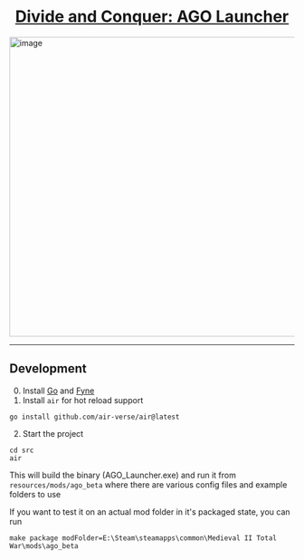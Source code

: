 <h1 align="center">
  <a href="https://www.divide-and-conquer-ago.com">Divide and Conquer: AGO Launcher</a>
</h1>

<img width="1162" height="529" alt="image" src="https://github.com/user-attachments/assets/aec9379b-4015-4f84-acea-f14fda83f3e8" />


-----------------
## Development
0. Install [Go](https://go.dev/doc/install) and [Fyne](https://docs.fyne.io/started/)
1. Install `air` for hot reload support

```shell
go install github.com/air-verse/air@latest
```

2. Start the project

```shell
cd src 
air
```

This will build the binary (AGO_Launcher.exe) and run it from `resources/mods/ago_beta` where there are various config files and example folders to use

If you want to test it on an actual mod folder in it's packaged state, you can run

```make
make package modFolder=E:\Steam\steamapps\common\Medieval II Total War\mods\ago_beta
```